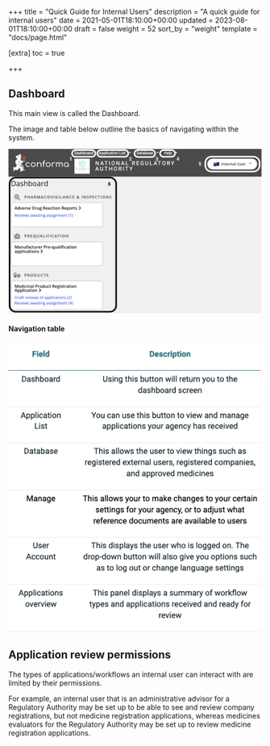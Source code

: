 +++
title = "Quick Guide for Internal Users"
description = "A quick guide for internal users"
date = 2021-05-01T18:10:00+00:00
updated = 2023-08-01T18:10:00+00:00
draft = false
weight = 52
sort_by = "weight"
template = "docs/page.html"

[extra]
toc = true

+++

## Dashboard

This main view is called the Dashboard.

The image and table below outline the basics of navigating within the system.

![dashboard](/docs/about/demo/dashboard4.png)

#### Navigation table

![Navigation Table](/docs/about/demo/navtable2.png)

## Application review permissions
The types of applications/workflows an internal user can interact with are limited by their permissions.

For example, an internal user that is an administrative advisor for a Regulatory Authority may be set up to be able to see and review company registrations, but not medicine registration applications, whereas medicines evaluators for the Regulatory Authority may be set up to review medicine registration applications.
